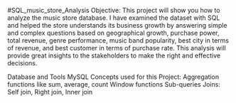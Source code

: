 #SQL_music_store_Analysis
Objective:
This project will show you how to analyze the music store database. I have examined the dataset with SQL and helped the store understands its business growth by answering simple and complex questions based on geographical growth, purchase power, total revenue, genre performance, music band popularity, best city in terms of revenue, and best customer in terms of purchase rate. This analysis will provide great insights to the stakeholders to make the right and effective decisions.

Database and Tools
MySQL
Concepts used for this Project:
Aggregation functions like sum, average, count
Window functions
Sub-queries
Joins: Self join, Right join, Inner join
